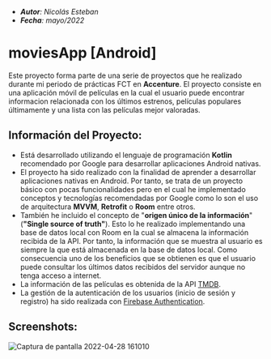- _**Autor**: Nicolás Esteban_
- _**Fecha**: mayo/2022_


# moviesApp [Android]
Este proyecto forma parte de una serie de proyectos que he realizado durante mi periodo de prácticas FCT en **Accenture**.
El proyecto consiste en una aplicación móvil de películas en la cual el usuario puede encontrar informacion relacionada con los últimos estrenos, películas populares últimamente y una lista con las películas mejor valoradas.

## Información del Proyecto:
- Está desarrollado utilizando el lenguaje de programación **Kotlin** recomendado por Google para desarrollar aplicaciones Android nativas.
- El proyecto ha sido realizado con la finalidad de aprender a desarrollar aplicaciones nativas en Android. Por tanto, 
se trata de un proyecto básico con pocas funcionalidades pero en el cual he implementado conceptos y tecnologías recomendadas por Google como lo son 
el uso de arquitectura **MVVM**, **Retrofit** o **Room** entre otros.
- También he incluido el concepto de "**origen único de la información**" (**"Single source of truth"**). Esto lo he realizado implementando una base de datos local con Room en la cual se almacena la información recibida de la API. Por tanto, la información que se muestra al usuario es siempre la que está almacenada en la base de datos local. Como consecuencia uno de los beneficios que se obtienen es que el usuario puede consultar los últimos datos recibidos del servidor aunque no tenga acceso a internet.
- La información de las películas es obtenida de la API [TMDB](themoviedb.org).
- La gestión de la autenticación de los usuarios (inicio de sesión y registro) ha sido realizada con [Firebase Authentication](https://firebase.google.com).

## Screenshots:

![Captura de pantalla 2022-04-28 161010](https://user-images.githubusercontent.com/43449804/167816160-fd53b130-cacd-426c-80a4-8cd85ad33a5a.png)




